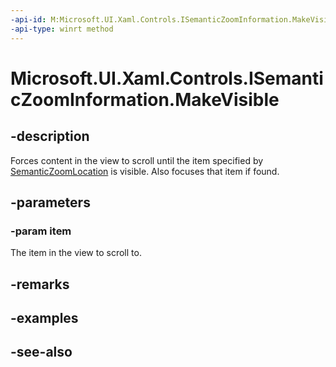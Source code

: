 ```yaml
---
-api-id: M:Microsoft.UI.Xaml.Controls.ISemanticZoomInformation.MakeVisible(Microsoft.UI.Xaml.Controls.SemanticZoomLocation)
-api-type: winrt method
---
```


<!-- Method syntax
public void MakeVisible(Windows.UI.Xaml.Controls.SemanticZoomLocation item)
-->

# Microsoft.UI.Xaml.Controls.ISemanticZoomInformation.MakeVisible

## -description
Forces content in the view to scroll until the item specified by [SemanticZoomLocation](semanticzoomlocation.md) is visible. Also focuses that item if found.

## -parameters
### -param item
The item in the view to scroll to.

## -remarks

## -examples

## -see-also
